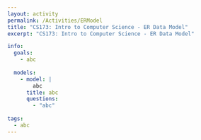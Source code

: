 ```yaml
---
layout: activity
permalink: /Activities/ERModel
title: "CS173: Intro to Computer Science - ER Data Model"
excerpt: "CS173: Intro to Computer Science - ER Data Model"

info:
  goals: 
    - abc
    
  models:
    - model: |
        abc
      title: abc
      questions:
        - "abc"
        
tags:
  - abc  
---
```


